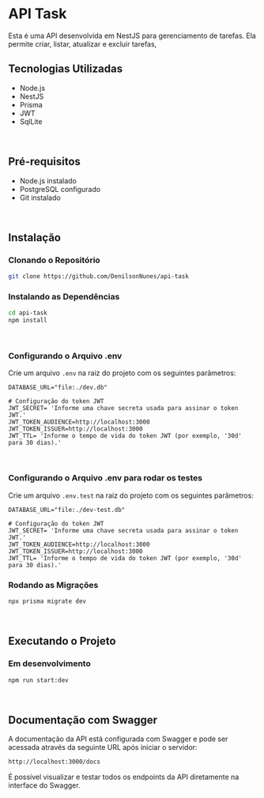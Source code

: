 # API Task

Esta é uma API desenvolvida em NestJS para gerenciamento de tarefas. Ela permite criar, listar, atualizar e excluir tarefas,

## Tecnologias Utilizadas

- Node.js
- NestJS
- Prisma
- JWT
- SqlLite
  
<br/>

## Pré-requisitos

- Node.js instalado
- PostgreSQL configurado
- Git instalado
  
<br/>

## Instalação

### Clonando o Repositório

```bash
git clone https://github.com/DenilsonNunes/api-task
```
### Instalando as Dependências

```bash
cd api-task
npm install
```

<br/>

### Configurando o Arquivo .env

Crie um arquivo `.env` na raiz do projeto com os seguintes parâmetros:

```env
DATABASE_URL="file:./dev.db"

# Configuração do token JWT
JWT_SECRET= 'Informe uma chave secreta usada para assinar o token JWT.'
JWT_TOKEN_AUDIENCE=http://localhost:3000
JWT_TOKEN_ISSUER=http://localhost:3000
JWT_TTL= 'Informe o tempo de vida do token JWT (por exemplo, '30d' para 30 dias).'
```

<br/>

### Configurando o Arquivo .env para rodar os testes

Crie um arquivo `.env.test` na raiz do projeto com os seguintes parâmetros:

```env
DATABASE_URL="file:./dev-test.db"

# Configuração do token JWT
JWT_SECRET= 'Informe uma chave secreta usada para assinar o token JWT.'
JWT_TOKEN_AUDIENCE=http://localhost:3000
JWT_TOKEN_ISSUER=http://localhost:3000
JWT_TTL= 'Informe o tempo de vida do token JWT (por exemplo, '30d' para 30 dias).'
```

### Rodando as Migrações

```bash
npx prisma migrate dev
```
<br/>

## Executando o Projeto

### Em desenvolvimento

```bash
npm run start:dev
```

<br/>

## Documentação com Swagger

A documentação da API está configurada com Swagger e pode ser acessada através da seguinte URL após iniciar o servidor:

```bash
http://localhost:3000/docs
```

É possível visualizar e testar todos os endpoints da API diretamente na interface do Swagger.
